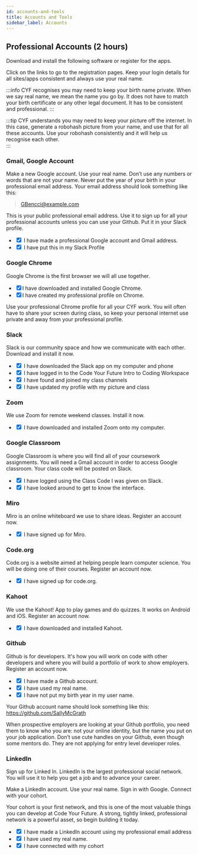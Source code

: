 ```yaml
---
id: accounts-and-tools
title: Accounts and Tools
sidebar_label: Accounts
---
```


## Professional Accounts (2 hours)

Download and install the following software or register for the apps.

Click on the links to go to the registration pages. Keep your login details for all sites/apps consistent and always use your real name.

:::info
CYF recognises you may need to keep your birth name private. When we say real name, we mean the name you go by. It does not have to match your birth certificate or any other legal document. It has to be consistent and professional.
:::

:::tip
CYF understands you may need to keep your picture off the internet. In this case, generate a robohash picture from your name, and use that for all these accounts. Use your robohash consistently and it will help us recognise each other.  
:::

### Gmail, Google Account

Make a new Google account. Use your real name. Don’t use any numbers or words that are not your name. Never put the year of your birth in your professional email address. Your email address should look something like this:

> GBencci@example.com

This is your public professional email address. Use it to sign up for all your professional accounts unless you can use your Github. Put it in your Slack profile.

- <input type="checkbox" checked/> I have made a professional Google account and Gmail address.
- <input type="checkbox" checked/> I have put this in my Slack Profile

### Google Chrome

Google Chrome is the first browser we will all use together.

- <input type="checkbox" checked/>I have downloaded and installed Google Chrome.
- <input type="checkbox" checked/>I have created my professional profile on Chrome.

Use your professional Chrome profile for all your CYF work. You will often have to share your screen during class, so keep your personal internet use private and away from your professional profile.

### Slack

Slack is our community space and how we communicate with each other. Download and install it now.

- <input type="checkbox" checked/> I have downloaded the Slack app on my computer and phone
- <input type="checkbox" checked/> I have logged in to the Code Your Future Intro to Coding Workspace
- <input type="checkbox" checked/> I have found and joined my class channels
- <input type="checkbox" checked/> I have updated my profile with my picture and class

### Zoom

We use Zoom for remote weekend classes. Install it now.

- <input type="checkbox" checked/> I have downloaded and installed Zoom onto my computer.

### Google Classroom

Google Classroom is where you will find all of your coursework assignments. You will need a Gmail account in order to access Google classroom. Your class code will be posted on Slack.

- <input type="checkbox" checked/> I have logged using the Class Code I was given on Slack.
- <input type="checkbox" checked/> I have looked around to get to know the interface.

### Miro

Miro is an online whiteboard we use to share ideas. Register an account now.

- <input type="checkbox" checked/> I have signed up for Miro.

### Code.org

Code.org is a website aimed at helping people learn computer science. You will be doing one of their courses. Register an account now.

- <input type="checkbox" checked/> I have signed up for code.org.

### Kahoot

We use the Kahoot! App to play games and do quizzes. It works on Android and iOS. Register an account now.

- <input type="checkbox" checked/> I have downloaded and installed Kahoot.

### Github

Github is for developers. It's how you will work on code with other developers and where you will build a portfolio of work to show employers. Register an account now.

- <input type="checkbox" checked/> I have made a Github account.
- <input type="checkbox" checked/> I have used my real name.
- <input type="checkbox" checked/> I have not put my birth year in my user name.

Your Github account name should look something like this: https://github.com/SallyMcGrath

When prospective employers are looking at your Github portfolio, you need them to know who you are: not your online identity, but the name you put on your job application. Don’t use cute handles on your Github, even though some mentors do. They are not applying for entry level developer roles.

### LinkedIn

Sign up for Linked In. LinkedIn is the largest professional social network. You will use it to help you get a job and to advance your career.

Make a LinkedIn account. Use your real name. Sign in with Google. Connect with your cohort.

Your cohort is your first network, and this is one of the most valuable things you can develop at Code Your Future. A strong, tightly linked, professional network is a powerful asset, so begin building it today.

- <input type="checkbox" checked/> I have made a LinkedIn account using my professional email address
- <input type="checkbox" checked/> I have used my real name.
- <input type="checkbox" checked/> I have connected with my cohort
